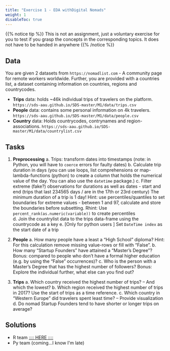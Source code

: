 ```yaml
---
title: "Exercise 1 - EDA withDigital Nomads"
weight: 1
disableToc: true
---
```


{{% notice tip %}} This is not an assignment, just a voluntary exercise for you to test if you grasp the concepts in the corresponding topics. It does not have to be handed in anywhere
{{% /notice %}}

## Data

You are given 2 datasets from `https://nomadlist.com` - A community page for remote workers worldwide. Further, you are provided with a countries list, a dataset containing information on countries, regions and countrycodes. 


- **Trips** data: holds ~46k individual trips of travelers on the platform.  `https://sds-aau.github.io/SDS-master/M1/data/trips.csv`
- **People** data:  contains some personal information on 4k travelers. `https://sds-aau.github.io/SDS-master/M1/data/people.csv`
- **Country** data: Holds countrycodes, contrynames and region-associations. `https://sds-aau.github.io/SDS-master/M1/data/countrylist.csv`

## Tasks

1. 	**Preprocessing**
    a.  Trips: transform dates into timestamps (note: in Python, you will have to `coerce` errors for faulty dates)
    b. Calculate trip duration in days (you can use loops, list comprehensions or map-lambda-functions (python) to create a column that holds the numerical value of the day. You can also use the `datetime` package.) 
    c.  Filter extreme (fake?) observations for durations as well as dates - start and end (trips that last 234565 days / are in the 17th or 23rd century)  The minimum duration of a trip is 1 day! Hint: use percentiles/quantiles to set boundaries for extreme values - between 1 and 97, calculate and store the boundaries before subsetting. Rhint: Use `percent_rank(as.numeric(variable))` to create percentiles  
    d. Join the countrylist data to the trips data-frame using the countrycode as a key e. [Only for python users  ] Set `DateTime index` as the start date of a trip                                            	 
2. 	**People**
    a.  How many people have a least a “High School” diploma? Hint: For this calculation remove missing value-rows or fill with “False”.
    b. How many “Startup Founders” have attained a “Master’s Degree”? Bonus: compared to people who don’t have a formal higher education (e.g. by using the “False” occurrences)?
    c.  Who is the person with a Master’s Degree that has the highest number of followers? Bonus: Explore the individual further, what else can you find out?

3. 	**Trips**
    a.  Which country received the highest number of trips? – And which the lowest? 
    b. Which region received the highest number of trips in 2017? Use the start of trips as a time reference. 
    c.  Which country in “Western Europe” did travelers spent least time? – Provide visualization
    d. Do nomad Startup Founders tend to have shorter or longer trips on average? 

## Solutions

* R team [:::: HERE ::::](https://sds-aau.github.io/SDS-master/M1/Notebooks/assignments/assignment1_solution_r_nomads.nb.html)
* Py team (coming...I know I'm late)
     

 
